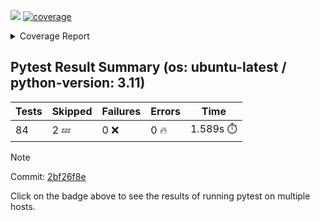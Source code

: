 [![](https://github.com/7rikazhexde/video-grid-merge/actions/workflows/test_branch.yml/badge.svg)](https://github.com/7rikazhexde/video-grid-merge/actions/workflows/test_branch.yml)
<a href="https://github.com/7rikazhexde/video-grid-merge/blob/2bf26f8ed14d93ad8cc0964cd4a3652e2dd84c4a/README.md"><img alt="coverage" src="https://img.shields.io/badge/coverage-100%25-brightgreen.svg" /></a><details><summary>Coverage Report </summary><table><tr><th>File</th><th>Stmts</th><th>Miss</th><th>Cover</th><th>Missing</th></tr><tbody><tr><td><a href="https://github.com/7rikazhexde/video-grid-merge/blob/2bf26f8ed14d93ad8cc0964cd4a3652e2dd84c4a/__init__.py">\_\_init\_\_.py</a></td><td>0</td><td>0</td><td>100%</td><td>&nbsp;</td></tr><tr><td><a href="https://github.com/7rikazhexde/video-grid-merge/blob/2bf26f8ed14d93ad8cc0964cd4a3652e2dd84c4a/__main__.py">\_\_main\_\_.py</a></td><td>165</td><td>0</td><td>100%</td><td>&nbsp;</td></tr><tr><td><a href="https://github.com/7rikazhexde/video-grid-merge/blob/2bf26f8ed14d93ad8cc0964cd4a3652e2dd84c4a/delete_files.py">delete_files.py</a></td><td>13</td><td>0</td><td>100%</td><td>&nbsp;</td></tr><tr><td><a href="https://github.com/7rikazhexde/video-grid-merge/blob/2bf26f8ed14d93ad8cc0964cd4a3652e2dd84c4a/rename_files.py">rename_files.py</a></td><td>10</td><td>0</td><td>100%</td><td>&nbsp;</td></tr><tr><td><b>TOTAL</b></td><td><b>188</b></td><td><b>0</b></td><td><b>100%</b></td><td>&nbsp;</td></tr></tbody></table></details>

## Pytest Result Summary (os: ubuntu-latest / python-version: 3.11)
| Tests | Skipped | Failures | Errors | Time |
| ----- | ------- | -------- | -------- | ------------------ |
| 84 | 2 :zzz: | 0 :x: | 0 :fire: | 1.589s :stopwatch: |

> [!Note]
> 
> Commit: [2bf26f8e](https://github.com/7rikazhexde/video-grid-merge/tree/2bf26f8e)
> 
> Click on the  badge above to see the results of running pytest on multiple hosts.
